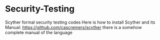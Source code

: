 # Security-Testing
Scyther formal security testing codes
Here is how to install Scyther and its Manual: https://github.com/cascremers/scyther
there is a somehow complete manual of the language
